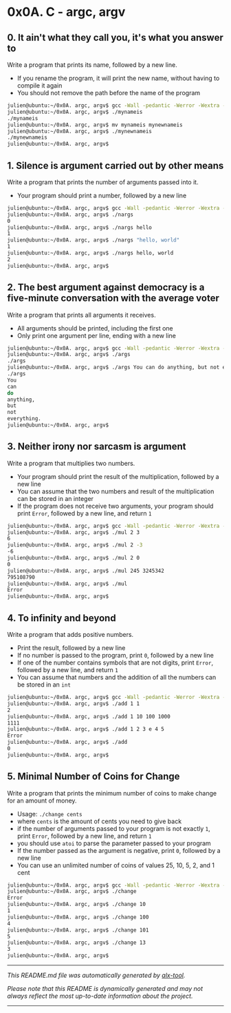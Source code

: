 # 0x0A. C - argc, argv

## 0. It ain't what they call you, it's what you answer to

Write a program that prints its name, followed by a new line.


- If you rename the program, it will print the new name, without having to compile it again
- You should not remove the path before the name of the program

```bash
julien@ubuntu:~/0x0A. argc, argv$ gcc -Wall -pedantic -Werror -Wextra -std=gnu89 0-whatsmyname.c -o mynameis
julien@ubuntu:~/0x0A. argc, argv$ ./mynameis 
./mynameis
julien@ubuntu:~/0x0A. argc, argv$ mv mynameis mynewnameis
julien@ubuntu:~/0x0A. argc, argv$ ./mynewnameis 
./mynewnameis
julien@ubuntu:~/0x0A. argc, argv$ 
```
## 1. Silence is argument carried out by other means

Write a program that prints the number of arguments passed into it.


- Your program should print a number, followed by a new line

```bash
julien@ubuntu:~/0x0A. argc, argv$ gcc -Wall -pedantic -Werror -Wextra -std=gnu89 1-args.c -o nargs
julien@ubuntu:~/0x0A. argc, argv$ ./nargs 
0
julien@ubuntu:~/0x0A. argc, argv$ ./nargs hello
1
julien@ubuntu:~/0x0A. argc, argv$ ./nargs "hello, world"
1
julien@ubuntu:~/0x0A. argc, argv$ ./nargs hello, world
2
julien@ubuntu:~/0x0A. argc, argv$ 
```
## 2. The best argument against democracy is a five-minute conversation with the average voter

Write a program that prints all arguments it receives.


- All arguments should be printed, including the first one
- Only print one argument per line, ending with a new line

```bash
julien@ubuntu:~/0x0A. argc, argv$ gcc -Wall -pedantic -Werror -Wextra -std=gnu89 2-args.c -o args
julien@ubuntu:~/0x0A. argc, argv$ ./args 
./args
julien@ubuntu:~/0x0A. argc, argv$ ./args You can do anything, but not everything.
./args
You
can
do
anything,
but
not
everything.
julien@ubuntu:~/0x0A. argc, argv$ 
```
## 3. Neither irony nor sarcasm is argument

Write a program that multiplies two numbers.


- Your program should print the result of the multiplication, followed by a new line
- You can assume that the two numbers and result of the multiplication can be stored in an integer
- If the program does not receive two arguments, your program should print `Error`, followed by a new line, and return `1`

```bash
julien@ubuntu:~/0x0A. argc, argv$ gcc -Wall -pedantic -Werror -Wextra -std=gnu89 3-mul.c -o mul
julien@ubuntu:~/0x0A. argc, argv$ ./mul 2 3
6
julien@ubuntu:~/0x0A. argc, argv$ ./mul 2 -3
-6
julien@ubuntu:~/0x0A. argc, argv$ ./mul 2 0
0
julien@ubuntu:~/0x0A. argc, argv$ ./mul 245 3245342
795108790
julien@ubuntu:~/0x0A. argc, argv$ ./mul
Error
julien@ubuntu:~/0x0A. argc, argv$ 
```
## 4. To infinity and beyond

Write a program that adds positive numbers.


- Print the result, followed by a new line
- If no number is passed to the program, print `0`, followed by a new line
- If one of the number contains symbols that are not digits, print `Error`, followed by a new line, and return `1`
- You can assume that numbers and the addition of all the numbers can be stored in an `int`

```bash
julien@ubuntu:~/0x0A. argc, argv$ gcc -Wall -pedantic -Werror -Wextra -std=gnu89 4-add.c -o add
julien@ubuntu:~/0x0A. argc, argv$ ./add 1 1
2
julien@ubuntu:~/0x0A. argc, argv$ ./add 1 10 100 1000
1111
julien@ubuntu:~/0x0A. argc, argv$ ./add 1 2 3 e 4 5
Error
julien@ubuntu:~/0x0A. argc, argv$ ./add
0
julien@ubuntu:~/0x0A. argc, argv$ 
```
## 5. Minimal Number of Coins for Change

Write a program that prints the minimum number of coins to make change for an amount of money.


- Usage: `./change cents`
- where `cents` is the amount of cents you need to give back
- if the number of arguments passed to your program is not exactly `1`, print `Error`, followed by a new line, and return `1`
- you should use `atoi` to parse the parameter passed to your program
- If the number passed as the argument is negative, print `0`, followed by a new line
- You can use an unlimited number of coins of values 25, 10, 5, 2, and 1 cent

```bash
julien@ubuntu:~/0x0A. argc, argv$ gcc -Wall -pedantic -Werror -Wextra -std=gnu89 100-change.c -o change
julien@ubuntu:~/0x0A. argc, argv$ ./change 
Error
julien@ubuntu:~/0x0A. argc, argv$ ./change 10
1
julien@ubuntu:~/0x0A. argc, argv$ ./change 100
4
julien@ubuntu:~/0x0A. argc, argv$ ./change 101
5
julien@ubuntu:~/0x0A. argc, argv$ ./change 13
3
julien@ubuntu:~/0x0A. argc, argv$ 
```

---

*This README.md file was automatically generated by [alx-tool](https://github.com/AmonMunyai/alx-tool).*

*Please note that this README is dynamically generated and may not always reflect the most up-to-date information about the project.*

---
